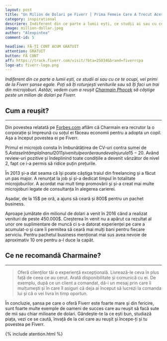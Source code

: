 ```yaml
---
layout: post
title: "Un Milion de Dolari pe Fiverr | Prima Femeie Care A Trecut Acest Prag"
category: inspirational
descriere: Indiferent din ce parte a lumii ești, ce studii ai sau cu ce te ocupi, vei primi de la Fiverr șanse egale. Poți să îți rotunjești veniturile sau să îți faci un trai din microjoburi.
image: million-dollar.jpeg
author: "Alexpintea"
comment-id: 5

headline: FĂ-ȚI CONT ACUM GRATUIT
attention: GRATUIT
button: FĂ CONT
aff: https://track.fiverr.com/visit/?bta=25034&brand=fiverrcpa
logo-at: fiverr-logo.png
---
```


_Indiferent din ce parte a lumii ești, ce studii ai sau cu ce te ocupi, vei primi de la Fiverr șanse egale. Poți să îți rotunjești veniturile sau să îți faci un trai din microjoburi. Astăzi, vedem cum a reușit <a href="https://track.fiverr.com/visit/?bta=25034&amp;brand=fiverrcpa&amp;landingPage=https%3A%2F%2Fwww.fiverr.com%2Fboomsa">Charmain Phocek</a> să câștige peste un milion de dolari pe Fiverr._

## Cum a reușit?
---

Din povestea relatată pe <a href="https://www.forbes.com/sites/laurashin/2017/04/25/how-to-make-1-million-on-fiverr-secrets-from-the-sites-top-earner/#31f9950231f8">Forbes.com</a> aflăm că Charmain era recrutor la o corporație și împreună cu soțul ei făceau economii pentru a adopta un copil. Așa a început povestea ei pe Fiverr.

Primul ei microjob consta în îmbunătățirea de CV-uri contra sumei de 5$. Asta se întâmpla în anul 2011 și venitul pe oră era undeva în jurul a 15-20$. Având review-uri pozitive și îndeplinind toate condițiile a devenit vânzător de nivel 2, fapt ce i-a permis să ridice puțin prețurile.

În 2013 și-a dat seama că își poate câștiga traiul din freelancing și a făcut un pas major. A renunțat la job și și-a dedicat timpul în totalitate microjoburilor. A acordat mai mult timp promovării și și-a creat mai multe microjoburi legate de consultanța în alegerea carierei.

Așadar, de la 15$ pe oră, a ajuns să ceară și 800$ pentru un pachet business.

Aproape jumătate din milionul de dolari a venit în 2016 când a realizat venituri de peste 450.000$. Creșterea în venit nu a apărut ca rezultat al unor ore suplimentare de muncă ci s-a datorat experienței pe care a acumulat-o și care îi permitea să ceară mai mulți bani pentru fiecare serviciu. Pentru pachetul business menționat mai sus avea nevoie de aproximativ 10 ore pentru a-l duce la capăt.

## Ce ne recomandă Charmaine?
---

<blockquote>Oferă clienților tăi o experiență excepțională. Livrează-le ceva în plus față de ceea ce au cerut. Arată disponibilitate și comunică cu ei. De exemplu, după ce un client a comandat, dă-i un mesaj prin care îi mulțumești și în care îl asiguri că deja ai început să lucrezi la comanda lui și că o vei livra în timp oportun.</blockquote>
În concluzie, șansa pe care o oferă Fiverr este foarte mare și din fericire, sunt foarte multe exemple de oameni de succes care au reușit să facă sute de mii sau chiar milioane de dolari. Gândește-te la ce ești bun, studiază piața, vezi ce se caută, învață de la cei care au reușit și începe-ți și tu povestea pe Fiverr.

{% include atention.html %}